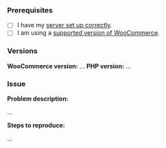 ### Prerequisites

- [ ] I have my [server set up correctly](https://guides.qenta.com/shop_plugins:wcp:woocommerce:installation).
- [ ] I am using a [supported version of WooCommerce](https://guides.qenta.com/shop_plugins:wcp:woocommerce:start).

### Versions

**WooCommerce version:** ...
**PHP version:** ...

### Issue

**Problem description:**

...


**Steps to reproduce:**

...
